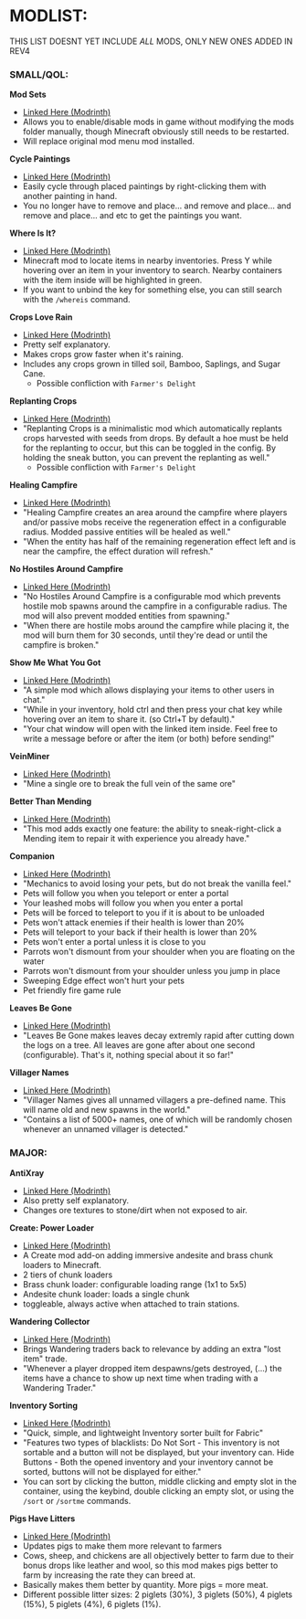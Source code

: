 # MODLIST:
THIS LIST DOESNT YET INCLUDE *ALL* MODS, ONLY NEW ONES ADDED IN REV4

### SMALL/QOL:
**Mod Sets** 
- [Linked Here (Modrinth)](https://modrinth.com/mod/mod-sets)
- Allows you to enable/disable mods in game without modifying the mods folder manually, though Minecraft obviously still needs to be restarted.
- Will replace original mod menu mod installed.

**Cycle Paintings**
- [Linked Here (Modrinth)](https://modrinth.com/mod/cycle-paintings)
- Easily cycle through placed paintings by right-clicking them with another painting in hand.
- You no longer have to remove and place... and remove and place... and remove and place... and etc to get the paintings you want.

**Where Is It?**
- [Linked Here (Modrinth)](https://modrinth.com/mod/where-is-it)
- Minecraft mod to locate items in nearby inventories. Press Y while hovering over an item in your inventory to search. Nearby containers with the item inside will be highlighted in green.
- If you want to unbind the key for something else, you can still search with the `/whereis` command.

**Crops Love Rain**
- [Linked Here (Modrinth)](https://modrinth.com/mod/crops-love-rain)
- Pretty self explanatory.
- Makes crops grow faster when it's raining.
- Includes any crops grown in tilled soil, Bamboo, Saplings, and Sugar Cane.
  - Possible confliction with `Farmer's Delight`

**Replanting Crops**
- [Linked Here (Modrinth)](https://modrinth.com/mod/replanting-crops)
- "Replanting Crops is a minimalistic mod which automatically replants crops harvested with seeds from drops. By default a hoe must be held for the replanting to occur, but this can be toggled in the config. By holding the sneak button, you can prevent the replanting as well."
  - Possible confliction with `Farmer's Delight`

**Healing Campfire**
- [Linked Here (Modrinth)](https://modrinth.com/mod/healing-campfire)
- "Healing Campfire creates an area around the campfire where players and/or passive mobs receive the regeneration effect in a configurable radius. Modded passive entities will be healed as well."
- "When the entity has half of the remaining regeneration effect left and is near the campfire, the effect duration will refresh."

**No Hostiles Around Campfire**
- [Linked Here (Modrinth)](https://modrinth.com/mod/no-hostiles-around-campfire)
- "No Hostiles Around Campfire is a configurable mod which prevents hostile mob spawns around the campfire in a configurable radius. The mod will also prevent modded entities from spawning."
- "When there are hostile mobs around the campfire while placing it, the mod will burn them for 30 seconds, until they're dead or until the campfire is broken."

**Show Me What You Got**
- [Linked Here (Modrinth)](https://modrinth.com/mod/show-me-what-you-got)
- "A simple mod which allows displaying your items to other users in chat."
- "While in your inventory, hold ctrl and then press your chat key while hovering over an item to share it. (so Ctrl+T by default)."
- "Your chat window will open with the linked item inside. Feel free to write a message before or after the item (or both) before sending!"

**VeinMiner**
- [Linked Here (Modrinth)](https://modrinth.com/mod/veinminer)
- "Mine a single ore to break the full vein of the same ore"

**Better Than Mending**
- [Linked Here (Modrinth)](https://modrinth.com/mod/better-than-mending)
- "This mod adds exactly one feature: the ability to sneak-right-click a Mending item to repair it with experience you already have."

**Companion**
- [Linked Here (Modrinth)](https://modrinth.com/mod/companion)
- "Mechanics to avoid losing your pets, but do not break the vanilla feel."
 - Pets will follow you when you teleport or enter a portal
 - Your leashed mobs will follow you when you enter a portal
 - Pets will be forced to teleport to you if it is about to be unloaded
 - Pets won't attack enemies if their health is lower than 20%
 - Pets will teleport to your back if their health is lower than 20%
 - Pets won't enter a portal unless it is close to you
 - Parrots won't dismount from your shoulder when you are floating on the water
 - Parrots won't dismount from your shoulder unless you jump in place
 - Sweeping Edge effect won't hurt your pets
 - Pet friendly fire game rule

**Leaves Be Gone**
- [Linked Here (Modrinth)](https://modrinth.com/mod/leaves-be-gone)
- "Leaves Be Gone makes leaves decay extremly rapid after cutting down the logs on a tree. All leaves are gone after about one second (configurable). That's it, nothing special about it so far!"

**Villager Names**
- [Linked Here (Modrinth)](https://modrinth.com/mod/villager-names-serilum)
- "Villager Names gives all unnamed villagers a pre-defined name. This will name old and new spawns in the world."
- "Contains a list of 5000+ names, one of which will be randomly chosen whenever an unnamed villager is detected."



### MAJOR:
**AntiXray**
- [Linked Here (Modrinth)](https://modrinth.com/mod/anti-xray)
- Also pretty self explanatory.
- Changes ore textures to stone/dirt when not exposed to air.

**Create: Power Loader**
- [Linked Here (Modrinth)](https://modrinth.com/mod/create-power-loader-fabric)
- A Create mod add-on adding immersive andesite and brass chunk loaders to Minecraft.
- 2 tiers of chunk loaders
 - Brass chunk loader: configurable loading range (1x1 to 5x5)
 - Andesite chunk loader: loads a single chunk
- toggleable, always active when attached to train stations.

**Wandering Collector**
- [Linked Here (Modrinth)](https://modrinth.com/mod/wandering-collector)
- Brings Wandering traders back to relevance by adding an extra "lost item" trade.
- "Whenever a player dropped item despawns/gets destroyed, (...) the items have a chance to show up next time when trading with a Wandering Trader."

**Inventory Sorting**
- [Linked Here (Modrinth)](https://modrinth.com/mod/inventory-sorting)
- "Quick, simple, and lightweight Inventory sorter built for Fabric"
- "Features two types of blacklists: Do Not Sort - This inventory is not sortable and a button will not be displayed, but your inventory can. Hide Buttons - Both the opened inventory and your inventory cannot be sorted, buttons will not be displayed for either."
- You can sort by clicking the button, middle clicking and empty slot in the container, using the keybind, double clicking an empty slot, or using the `/sort` or  `/sortme` commands.

**Pigs Have Litters**
- [Linked Here (Modrinth)](https://modrinth.com/mod/pigs-have-litters)
- Updates pigs to make them more relevant to farmers
- Cows, sheep, and chickens are all objectively better to farm due to their bonus drops like leather and wool, so this mod makes pigs better to farm by increasing the rate they can breed at. 
- Basically makes them better by quantity. More pigs = more meat.
- Different possible litter sizes: 2 piglets (30%), 3 piglets (50%), 4 piglets (15%), 5 piglets (4%), 6 piglets (1%).